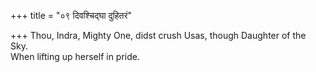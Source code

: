 +++
title = "०९ दिवश्चिद्घा दुहितरं"

+++
Thou, Indra, Mighty One, didst crush Usas, though Daughter of the Sky.  
     When lifting up herself in pride.
